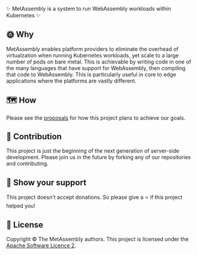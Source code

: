 ✨ MetAssembly is a system to run WebAssembly workloads within Kubernetes ✨

## 🌞 Why

MetAssembly enables platform providers to eliminate the overhead of virtualzation
when running Kubernetes workloads, yet scale to a large number of pods on bare
metal. This is achievable by writing code in one of the many languages that have
support for WebAssembly, then compiling that code to WebAssembly. This is
particularly useful in core to edge applications where the platforms are
vastly different.

## 🗺 How

Please see the [proposals](https://github.com/metassembly/proposals) for how this
project plans to achieve our goals.

## 🚀 Contribution

This project is just the beginning of the next generation of server-side development.
Please join us in the future by forking any of our repositories and contributing.

## 💫 Show your support

This project doesn't accept donations. So please give a ⭐️ if this project helped you!

## 📝 License

Copyright © The MetAssembly authors. This project is licensed under the [Apache Software Licence 2](./LICENSE).
